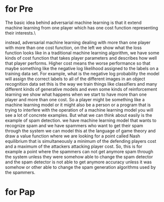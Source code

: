 # for Pre
The basic idea behind adversarial machine learning is that it extend machine learning from one player which has one cost function representing their interests.\\ 

instead, adversarial machine learning  dealing with more than one player with more than one cost function, on the left we show what the loss function looks like in a traditional machine learning algorithm, we have some kinds of cost function that takes player parameters and describes how well that player performs. Higher cost means the worse performance so that maybe something like the negative log likelihood assigned to the labels on a training data set. For example, what is the negative log probability the model will assign the correct labels to all of the different images in an object recognition data set this is the way we train things like classifiers and many different kinds of generative models and even some kinds of reinforcement learning
we show what happens when we start to have more than one player and more than one cost. So a player might be something like a machine learning model or it might also be a person or a program that is trying to interfere with the operation of a machine learning model you will see a lot of concrete examples. But what we can think about easily is the example of spam detection. we have machine learning model that wants to recognize spam and we have spammers who want to get their spam through the system we can model this at the language of game theory and draw a value function where we are looking for a point called Nash equilibrium that is simultaneously a minimum of the defending players cost and a maximum of the attackers attacking player cost. So, this is for example a point where the spammers can not get anymore spam through the system unless they were somehow able to change the spam detector and the spam detector is not able to get anymore accuracy unless it was somehow or other able to change the spam generation algorithms used by the spammers.

# for Pap
